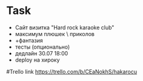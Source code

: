 # Task
+ Сайт визитка "Hard rock karaoke club"
+ максимум плюшек \ приколов
+ +фантазия
+ тесты (опционально)
+ дедлайн 30.07 18:00
+ deploy на хироку

#Trello link
https://trello.com/b/CEaNokhS/hakarocu